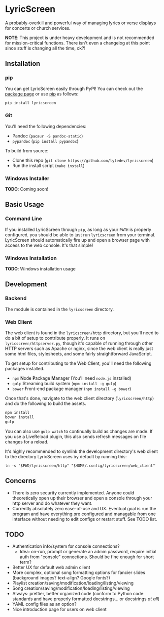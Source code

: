 # LyricScreen

A probably-overkill and powerful way of managing lyrics or verse displays for
concerts or church services.

**NOTE**: This project is under heavy development and is not recommended for
mission-critical functions. There isn't even a changelog at this point since
stuff is changing all the time, ok?!

## Installation

### pip

You can get LyricScreen easily through PyPI! You can check out the [package
page][lyricscreen_pypi] or use [pip][pip] as follows:

```bash
pip install lyricscreen
```

### Git

You'll need the following dependencies:

* Pandoc (`pacaur -S pandoc-static`)
* `pypandoc` (`pip install pypandoc`)

To build from source:

* Clone this repo (`git clone https://github.com/lytedev/lyricscreen`)
* Run the install script (`make install`)

### Windows Installer

**TODO**: Coming soon!

## Basic Usage

### Command Line

If you installed LyricScreen through `pip`, as long as your `PATH` is properly
configured, you should be able to just run `lyricscreen` from your terminal.
LyricScreen should automatically fire up and open a browser page with access
to the web console. It's that simple!

### Windows Installation

**TODO**: Windows installation usage

## Development

### Backend

The module is contained in the `lyricscreen` directory.

### Web Client

The web client is found in the `lyricscreen/http` directory, but you'll need to
do a bit of setup to contribute properly. It runs on
`lyricscreen/httpserver.py`, though it's capable of running through other HTTP
servers such as Apache or nginx, since the web client is really just some html
files, stylesheets, and some fairly straightforward JavaScript.

To get setup for contributing to the Web Client, you'll need the following
packages installed.

* `npm` **N**ode **P**ackage **M**anager (You'll need `node.js` installed)
* `gulp` Streaming build system (`npm install -g gulp`)
* `bower` Front-end package manager (`npm install -g bower`)

Once that's done, navigate to the web client directory (`lyricscreen/http`) and
do the following to build the assets.

```bash
npm install
bower install
gulp
```

You can also use `gulp watch` to continually build as changes are made. If you
use a LiveReload plugin, this also sends refresh messages on file changes for
a reload.

It's highly recommended to symlink the development directory's web client to the
directory LyricScreen uses by default by running this:

```
ln -s "$PWD/lyricscreen/http" "$HOME/.config/lyricscreen/web_client"
```

## Concerns

* There is zero security currently implemented. Anyone could theoretically open
  up their browser and open a console through your http server and do whatever
  they want.
* Currently absolutely zero ease-of-use and UX. Eventual goal is run the program
  and have everything pre configured and managable from one interface without
  needing to edit configs or restart stuff. See TODO list.

## TODO

* Authentication info/system for console connections?
  * Idea: on-run, prompt or generate an admin password, require initial auth from
    "console" connections. Should be fine enough for short term?
* Better UX for default web admin client
* More complex, optional song formatting options for fancier slides (background
  images? text-align? Google fonts?)
* Playlist creation/saving/modification/loading/listing/viewing
* Song creation/saving/modification/loading/listing/viewing
* Always: prettier, better organized code (conform to Python code standards and
  have properly formatted docstrings... or docstrings *at all*)
* YAML config files as an option?
* Nice introduction page for users on web client


[lyricscreen_pypi]: https://pypi.python.org/pypi/lyricscreen
[pip]: https://pip.pypa.io/en/stable/

